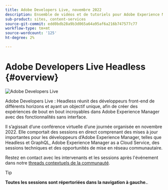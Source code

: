 ```yaml
---
title: Adobe Developers Live, novembre 2022
description: Ensemble de vidéos et de tutoriels pour Adobe Experience Manager Sites distribués dans le cadre de l’événement Adobe Developers Live.
sub-product: sites, content-services
source-git-commit: edd0bdb28a9b3d065a64a95af6a216b747577c77
workflow-type: tm+mt
source-wordcount: '125'
ht-degree: 2%

---
```


# Adobe Developers Live Headless {#overview}

<img alt="Adobe Developers Live" src="./../../assets/adl.png" />

Adobe Developers Live : Headless réunit des développeurs front-end de différents horizons et ayant un objectif unique, afin de créer des expériences de bout en bout incroyables dans Adobe Experience Manager avec des fonctionnalités sans interface.

Il s’agissait d’une conférence virtuelle d’une journée organisée en novembre 2022. Elle comportait des sessions en direct comprenant des mises à jour importantes pour les développeurs d’Adobe Experience Manager, telles que Headless et GraphQL, Adobe Experience Manager as a Cloud Service, des sessions techniques et des opportunités de mise en réseau communautaire.

Restez en contact avec les intervenants et les sessions après l&#39;événement dans notre [threads contextuels de la communauté](https://experienceleaguecommunities.adobe.com/t5/adobe-experience-manager/adobe-developers-live-aem-headless-2022-complete-session-list/td-p/553511).

<!--- 
## Highlights

<table>
  <tr>
   <td>
      <a href="headless.md">
      <img alt="Headless Sites" src="assets/mathias.png"/>
      </a>
      <div>
         <a href="headless.md"><strong>Headless Sites</strong></a>         
         <br/><em>with Mathias Siegel, Principal Product Manager, AEM Sites</em>
      </div>
      <p>
        <br/>
         With GraphQL for Content Fragments available for AEM 6.5 and Adobe Experience Manager as a Cloud Service, let’s explore how Adobe Experience Manager can be used as a headless CMS.
      </p>
     </td>   
     <td>
      <a href="aep-integration.md">
      <img alt="Overview of Adobe Experience Platform integration" src="assets/eric.png"/>
      </a>
      <div>
         <a href="aep-integration.md"><strong>Overview of Adobe Experience Platform integration</strong></a>
         <br/><em>with Eric Knee, Principal Enterprise Solution Architect</em>
      </div>
      <p>
        <br/>
         This session will give you an overall view of different ways that Adobe Experience Platform can integrate within your ecosystem and things to consider when planning the integration work.
      </p>
   </td>
   </td>
     <td>
      <a href="pdf-services-api.md">
      <img alt="Generating documents and capturing e-signatures in your apps using Adobe Sign API" src="assets/ben.png"/>
      </a>
      <div>
         <a href="pdf-services-api.md"><strong>Generating documents and capturing e-signatures in your apps using Adobe Sign API</strong></a>
         <br/><em>with Ben Vanderberg, Principal Developer Evangelist</em>
      </div>
      <p>
        <br/>
         Adobe Document Generation API is a powerful document creation service driven by Microsoft Word templates merged with your data. When combined with Adobe Sign API, developers have an easy way to generate dynamic documents ready to be processed through the Sign workflow.
      </p>
   </td> 
  </tr>
</table>
--->

>[!TIP]
>
>**Toutes les sessions sont répertoriées dans la navigation à gauche.**.
